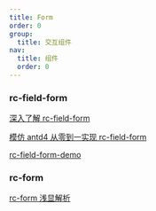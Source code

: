 ```yaml
---
title: Form
order: 0
group:
  title: 交互组件
nav:
  title: 组件
  order: 0
---
```


### rc-field-form

[深入了解 rc-field-form](https://juejin.cn/post/6877137890968535054#heading-3)

[模仿 antd4 从零到一实现 rc-field-form](https://juejin.cn/post/6897038502517555207#comment)

[rc-field-form-demo](https://field-form-react-component.vercel.app/)

### rc-form

[rc-form 浅显解析](https://zhuanlan.zhihu.com/p/269040629)
